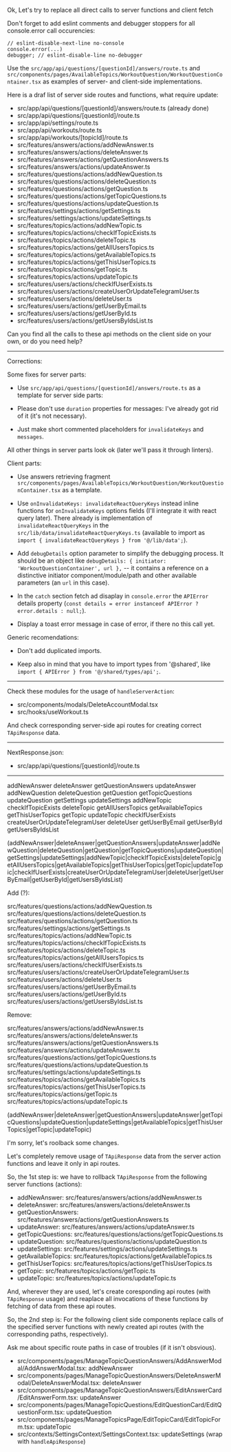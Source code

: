 Ok, Let's try to replace all direct calls to server functions and client fetch

Don't forget to add eslint comments and debugger stoppers for all console.error call occurencies:

```
// eslint-disable-next-line no-console
console.error(...)
debugger; // eslint-disable-line no-debugger
```

Use the `src/app/api/questions/[questionId]/answers/route.ts` and `src/components/pages/AvailableTopics/WorkoutQuestion/WorkoutQuestionContainer.tsx` as examples of server- and client-side implementations.

Here is a draf list of server side routes and functions, what require update:

- src/app/api/questions/[questionId]/answers/route.ts (already done)
- src/app/api/questions/[questionId]/route.ts
- src/app/api/settings/route.ts
- src/app/api/workouts/route.ts
- src/app/api/workouts/[topicId]/route.ts
- src/features/answers/actions/addNewAnswer.ts
- src/features/answers/actions/deleteAnswer.ts
- src/features/answers/actions/getQuestionAnswers.ts
- src/features/answers/actions/updateAnswer.ts
- src/features/questions/actions/addNewQuestion.ts
- src/features/questions/actions/deleteQuestion.ts
- src/features/questions/actions/getQuestion.ts
- src/features/questions/actions/getTopicQuestions.ts
- src/features/questions/actions/updateQuestion.ts
- src/features/settings/actions/getSettings.ts
- src/features/settings/actions/updateSettings.ts
- src/features/topics/actions/addNewTopic.ts
- src/features/topics/actions/checkIfTopicExists.ts
- src/features/topics/actions/deleteTopic.ts
- src/features/topics/actions/getAllUsersTopics.ts
- src/features/topics/actions/getAvailableTopics.ts
- src/features/topics/actions/getThisUserTopics.ts
- src/features/topics/actions/getTopic.ts
- src/features/topics/actions/updateTopic.ts
- src/features/users/actions/checkIfUserExists.ts
- src/features/users/actions/createUserOrUpdateTelegramUser.ts
- src/features/users/actions/deleteUser.ts
- src/features/users/actions/getUserByEmail.ts
- src/features/users/actions/getUserById.ts
- src/features/users/actions/getUsersByIdsList.ts

Can you find all the calls to these api methods on the client side on your own, or do you need help?

---

Corrections:

Some fixes for server parts:

- Use `src/app/api/questions/[questionId]/answers/route.ts` as a template for server side parts:

- Please don't use `duration` properties for messages: I've already got rid of it (it's not necessary).

- Just make short commented placeholders for `invalidateKeys` and `messages`.

All other things in server parts look ok (later we'll pass it through linters).

Client parts:

- Use answers retrieving fragment `src/components/pages/AvailableTopics/WorkoutQuestion/WorkoutQuestionContainer.tsx` as a template.

- Use `onInvalidateKeys: invalidateReactQueryKeys` instead inline functions for `onInvalidateKeys` options fields (I'll integrate it with react query later). There already is implementation of `invalidateReactQueryKeys` in the `src/lib/data/invalidateReactQueryKeys.ts` (available to import as `import { invalidateReactQueryKeys } from '@/lib/data';`).

- Add `debugDetails` option parameter to simplify the debugging process. It should be an object like `debugDetails: { initiator: 'WorkoutQuestionContainer', url },` -- it contains a reference on a distinctive initiator component/module/path and other available parameters (an `url` in this case).

- In the `catch` section fetch ad disaplay in `console.error` the `APIError` details property (`const details = error instanceof APIError ? error.details : null;`).

- Display a toast error message in case of error, if there no this call yet.

Generic recomendations:

- Don't add duplicated imports.

- Keep also in mind that you have to import types from '@shared', like `import { APIError } from '@/shared/types/api';`.

---

Check these modules for the usage of `handleServerAction`:

- src/components/modals/DeleteAccountModal.tsx
- src/hooks/useWorkout.ts

And check corresponding server-side api routes for creating correct `TApiResponse` data.

---

NextResponse.json:

- src/app/api/questions/[questionId]/route.ts

---

addNewAnswer
deleteAnswer
getQuestionAnswers
updateAnswer
addNewQuestion
deleteQuestion
getQuestion
getTopicQuestions
updateQuestion
getSettings
updateSettings
addNewTopic
checkIfTopicExists
deleteTopic
getAllUsersTopics
getAvailableTopics
getThisUserTopics
getTopic
updateTopic
checkIfUserExists
createUserOrUpdateTelegramUser
deleteUser
getUserByEmail
getUserById
getUsersByIdsList

(addNewAnswer|deleteAnswer|getQuestionAnswers|updateAnswer|addNewQuestion|deleteQuestion|getQuestion|getTopicQuestions|updateQuestion|getSettings|updateSettings|addNewTopic|checkIfTopicExists|deleteTopic|getAllUsersTopics|getAvailableTopics|getThisUserTopics|getTopic|updateTopic|checkIfUserExists|createUserOrUpdateTelegramUser|deleteUser|getUserByEmail|getUserById|getUsersByIdsList)

Add (?):

src/features/questions/actions/addNewQuestion.ts
src/features/questions/actions/deleteQuestion.ts
src/features/questions/actions/getQuestion.ts
src/features/settings/actions/getSettings.ts
src/features/topics/actions/addNewTopic.ts
src/features/topics/actions/checkIfTopicExists.ts
src/features/topics/actions/deleteTopic.ts
src/features/topics/actions/getAllUsersTopics.ts
src/features/users/actions/checkIfUserExists.ts
src/features/users/actions/createUserOrUpdateTelegramUser.ts
src/features/users/actions/deleteUser.ts
src/features/users/actions/getUserByEmail.ts
src/features/users/actions/getUserById.ts
src/features/users/actions/getUsersByIdsList.ts

Remove:

src/features/answers/actions/addNewAnswer.ts
src/features/answers/actions/deleteAnswer.ts
src/features/answers/actions/getQuestionAnswers.ts
src/features/answers/actions/updateAnswer.ts
src/features/questions/actions/getTopicQuestions.ts
src/features/questions/actions/updateQuestion.ts
src/features/settings/actions/updateSettings.ts
src/features/topics/actions/getAvailableTopics.ts
src/features/topics/actions/getThisUserTopics.ts
src/features/topics/actions/getTopic.ts
src/features/topics/actions/updateTopic.ts

(addNewAnswer|deleteAnswer|getQuestionAnswers|updateAnswer|getTopicQuestions|updateQuestion|updateSettings|getAvailableTopics|getThisUserTopics|getTopic|updateTopic)

I'm sorry, let's roolback some changes.

Let's completely remove usage of `TApiResponse` data from the server action functions and leave it only in api routes.

So, the 1st step is: we have to rollback `TApiResponse` from the following server functions (actions):

- addNewAnswer: src/features/answers/actions/addNewAnswer.ts
- deleteAnswer: src/features/answers/actions/deleteAnswer.ts
- getQuestionAnswers: src/features/answers/actions/getQuestionAnswers.ts
- updateAnswer: src/features/answers/actions/updateAnswer.ts
- getTopicQuestions: src/features/questions/actions/getTopicQuestions.ts
- updateQuestion: src/features/questions/actions/updateQuestion.ts
- updateSettings: src/features/settings/actions/updateSettings.ts
- getAvailableTopics: src/features/topics/actions/getAvailableTopics.ts
- getThisUserTopics: src/features/topics/actions/getThisUserTopics.ts
- getTopic: src/features/topics/actions/getTopic.ts
- updateTopic: src/features/topics/actions/updateTopic.ts

And, wherever they are used, let's create coresponding api routes (with `TApiResponse` usage) and reaplace all invocations of these functions by fetching of data from these api routes.

So, the 2nd step is: For the following client side components replace calls of the specified server functions with newly created api routes (with the corresponding paths, respectively).

Ask me about specific route paths in case of troubles (if it isn't obsvious).

- src/components/pages/ManageTopicQuestionAnswers/AddAnswerModal/AddAnswerModal.tsx: addNewAnswer
- src/components/pages/ManageTopicQuestionAnswers/DeleteAnswerModal/DeleteAnswerModal.tsx: deleteAnswer
- src/components/pages/ManageTopicQuestionAnswers/EditAnswerCard/EditAnswerForm.tsx: updateAnswer
- src/components/pages/ManageTopicQuestions/EditQuestionCard/EditQuestionForm.tsx: updateQuestion
- src/components/pages/ManageTopicsPage/EditTopicCard/EditTopicForm.tsx: updateTopic
- src/contexts/SettingsContext/SettingsContext.tsx: updateSettings (wrap with `handleApiResponse`)
